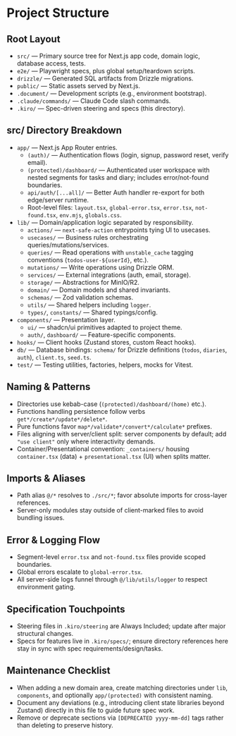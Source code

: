 # Project Structure

## Root Layout
- `src/` — Primary source tree for Next.js app code, domain logic, database access, tests.
- `e2e/` — Playwright specs, plus global setup/teardown scripts.
- `drizzle/` — Generated SQL artifacts from Drizzle migrations.
- `public/` — Static assets served by Next.js.
- `.document/` — Development scripts (e.g., environment bootstrap).
- `.claude/commands/` — Claude Code slash commands.
- `.kiro/` — Spec-driven steering and specs (this directory).

## src/ Directory Breakdown
- `app/` — Next.js App Router entries.
  - `(auth)/` — Authentication flows (login, signup, password reset, verify email).
  - `(protected)/dashboard/` — Authenticated user workspace with nested segments for tasks and diary; includes error/not-found boundaries.
  - `api/auth/[...all]/` — Better Auth handler re-export for both edge/server runtime.
  - Root-level files: `layout.tsx`, `global-error.tsx`, `error.tsx`, `not-found.tsx`, `env.mjs`, `globals.css`.
- `lib/` — Domain/application logic separated by responsibility.
  - `actions/` — `next-safe-action` entrypoints tying UI to usecases.
  - `usecases/` — Business rules orchestrating queries/mutations/services.
  - `queries/` — Read operations with `unstable_cache` tagging conventions (`todos-user-${userId}`, etc.).
  - `mutations/` — Write operations using Drizzle ORM.
  - `services/` — External integrations (auth, email, storage).
  - `storage/` — Abstractions for MinIO/R2.
  - `domain/` — Domain models and shared invariants.
  - `schemas/` — Zod validation schemas.
  - `utils/` — Shared helpers including `logger`.
  - `types/`, `constants/` — Shared typings/config.
- `components/` — Presentation layer.
  - `ui/` — shadcn/ui primitives adapted to project theme.
  - `auth/`, `dashboard/` — Feature-specific components.
- `hooks/` — Client hooks (Zustand stores, custom React hooks).
- `db/` — Database bindings: `schema/` for Drizzle definitions (`todos`, `diaries`, `auth`), `client.ts`, `seed.ts`.
- `test/` — Testing utilities, factories, helpers, mocks for Vitest.

## Naming & Patterns
- Directories use kebab-case (`(protected)/dashboard/(home)` etc.).
- Functions handling persistence follow verbs `get*/create*/update*/delete*`.
- Pure functions favor `map*/validate*/convert*/calculate*` prefixes.
- Files aligning with server/client split: server components by default; add `"use client"` only where interactivity demands.
- Container/Presentational convention: `_containers/` housing `container.tsx` (data) + `presentational.tsx` (UI) when splits matter.

## Imports & Aliases
- Path alias `@/*` resolves to `./src/*`; favor absolute imports for cross-layer references.
- Server-only modules stay outside of client-marked files to avoid bundling issues.

## Error & Logging Flow
- Segment-level `error.tsx` and `not-found.tsx` files provide scoped boundaries.
- Global errors escalate to `global-error.tsx`.
- All server-side logs funnel through `@/lib/utils/logger` to respect environment gating.

## Specification Touchpoints
- Steering files in `.kiro/steering` are Always Included; update after major structural changes.
- Specs for features live in `.kiro/specs/`; ensure directory references here stay in sync with spec requirements/design/tasks.

## Maintenance Checklist
- When adding a new domain area, create matching directories under `lib`, `components`, and optionally `app/(protected)` with consistent naming.
- Document any deviations (e.g., introducing client state libraries beyond Zustand) directly in this file to guide future spec work.
- Remove or deprecate sections via `[DEPRECATED yyyy-mm-dd]` tags rather than deleting to preserve history.
